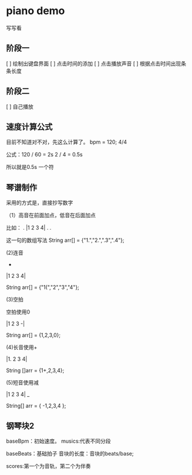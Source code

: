 # piano demo

写写看

## 阶段一

[ ] 绘制出键盘界面
[ ] 点击时间的添加
[ ] 点击播放声音
[ ] 根据点击时间出现条条长度

## 阶段二

[ ] 自己播放


## 速度计算公式

目前不知道对不对，先这么计算了。
bpm = 120;
4/4

公式：120 / 60 = 2s
2 / 4 = 0.5s

所以就是0.5s 一个符

## 琴谱制作

采用的方式是，直接抄写数字

（1）高音在前面加点，低音在后面加点

比如：
     .
|1 2 3 4|
 . .      

这一句的数组写法
String arr[] = {"1.","2.",".3",".4"};

(2)连音  

  -
|1 2 3 4|

String arr[] = {"1(","2","3","4"};

(3)空拍

空拍使用0

|1 2 3 -|

String arr[] = {1,2,3,0};

(4)长音使用+

|1.  2 3 4|

String []arr = {1+,2,3,4};

(5)短音使用减

|1 2 3 4|
 _

String[] arr = {
    -1,2,3,4
};


## 钢琴块2

baseBpm：初始速度。
musics:代表不同分段

baseBeats：基础拍子
音块的长度：音块的beats/base;

scores:第一个为音轨，第二个为伴奏
